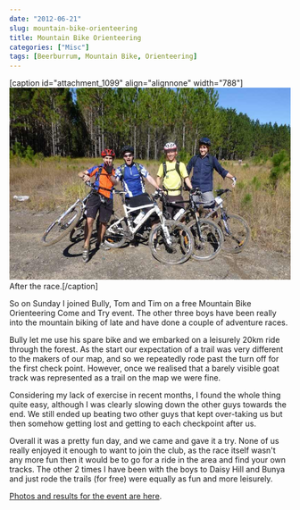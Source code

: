 ```yaml
---
date: "2012-06-21"
slug: mountain-bike-orienteering
title: Mountain Bike Orienteering
categories: ["Misc"]
tags: [Beerburrum, Mountain Bike, Orienteering]
---
```


[caption id="attachment_1099" align="alignnone" width="788"]![After the race.](mtbo.jpg) After the race.[/caption]

So on Sunday I joined Bully, Tom and Tim on a free Mountain Bike Orienteering Come and Try event. The other three boys have been really into the mountain biking of late and have done a couple of adventure races.

Bully let me use his spare bike and we embarked on a leisurely 20km ride through the forest. As the start our expectation of a trail was very different to the makers of our map, and so we repeatedly rode past the turn off for the first check point. However, once we realised that a barely visible goat track was represented as a trail on the map we were fine.

Considering my lack of exercise in recent months, I found the whole thing quite easy, although I was clearly slowing down the other guys towards the end. We still ended up beating two other guys that kept over-taking us but then somehow getting lost and getting to each checkpoint after us.

Overall it was a pretty fun day, and we came and gave it a try. None of us really enjoyed it enough to want to join the club, as the race itself wasn't any more fun then it would be to go for a ride in the area and find your own tracks. The other 2 times I have been with the boys to Daisy Hill and Bunya and just rode the trails (for free) were equally as fun and more leisurely.

[Photos and results for the event are here](http://www.sunshineorienteers.com.au/results).
